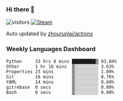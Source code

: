 ### Hi there 👋

![visitors](https://visitor-badge.glitch.me/badge?page_id=zhourunlai)
[![Steam](https://img.shields.io/badge/dynamic/json?label=Steam&query=%24.data.totalSubs&url=https%3A%2F%2Fapi.spencerwoo.com%2Fsubstats%2F%3Fsource%3DsteamGames%26queryKey%3D76561198285156854&suffix=%20Games&logo=steam&labelColor=134375&color=0b1a37&longCache=true)](http://steamcommunity.com/profiles/76561198285156854)

Auto updated by <a href="https://github.com/zhourunlai/zhourunlai/actions" target="_blank">zhourunlai/actions</a>

### Weekly Languages Dashboard

<!--PART:wakatime-->
```text
Python     33 hrs 8 mins █████████▒ 93.84%
Other      1 hr 16 mins  ▒░░░░░░░░░ 3.63%
Properties 23 mins       ▒░░░░░░░░░ 1.09%
Git        16 mins       ▒░░░░░░░░░ 0.76%
YAML       14 mins       ▒░░░░░░░░░ 0.68%
gitrebase  0 secs        ▒░░░░░░░░░ 0.00%
Bash       0 secs        ▒░░░░░░░░░ 0.00%
```
<!--PART:wakatime-->
